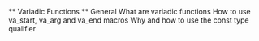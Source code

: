 ** Variadic Functions **
General
What are variadic functions
How to use va_start, va_arg and va_end macros
Why and how to use the const type qualifier